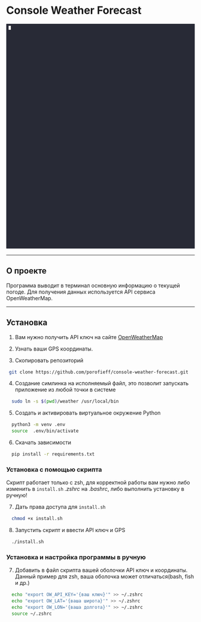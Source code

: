 # Console Weather Forecast
<div align="center">
  <a>
    <img src="media/weather_usage.gif" width="600" height="600">
  </a>
</div>

  

------------
## О проекте

Программа выводит в терминал основную информацию о текущей погоде. Для получения данных используется API сервиса OpenWeatherMap.


------------
## Установка

1) Вам нужно получить API ключ на сайте [OpenWeatherMap](https://openweathermap.org/current)
2) Узнать ваши GPS координаты.

3) Скопировать репозиторий
 ```sh
  git clone https://github.com/porofieff/console-weather-forecast.git
  ```

4) Создание симлинка на исполняемый файл, это позволит запускать приложение из любой точки в системе

```sh
  sudo ln -s $(pwd)/weather /usr/local/bin
  ```

5) Создать и активировать виртуальное окружение Python
```sh
  python3 -m venv .env
  source  .env/bin/activate
  ```

6) Скачать зависимости
```sh
  pip install -r requirements.txt
  ```

### Установка с помощью скрипта

Скрипт работает только с zsh, для корректной работы вам нужно либо изменить в `install.sh` _.zshrc_ на _.bashrc_, либо выполнить установку в ручную!

7) Дать права доступа для `install.sh`
```sh
  chmod +x install.sh
  ```

8) Запустить скрипт и ввести API ключ и GPS
```sh
  ./install.sh 
  ```

### Установка и настройка программы в ручную


7) Добавить в файл скрипта вашей оболочки API ключ и координаты. Данный пример для zsh, ваша оболочка может отличаться(bash, fish и др.)

```sh
  echo "export OW_API_KEY='{ваш ключ}'" >> ~/.zshrc
  echo "export OW_LAT='{ваша широта}'" >> ~/.zshrc
  echo "export OW_LON='{ваша долгота}'" >> ~/.zshrc
  source ~/.zshrc 
  ```
